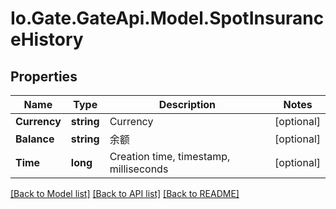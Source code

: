 
# Io.Gate.GateApi.Model.SpotInsuranceHistory

## Properties

Name | Type | Description | Notes
------------ | ------------- | ------------- | -------------
**Currency** | **string** | Currency | [optional] 
**Balance** | **string** | 余额 | [optional] 
**Time** | **long** | Creation time, timestamp, milliseconds | [optional] 

[[Back to Model list]](../README.md#documentation-for-models)
[[Back to API list]](../README.md#documentation-for-api-endpoints)
[[Back to README]](../README.md)
